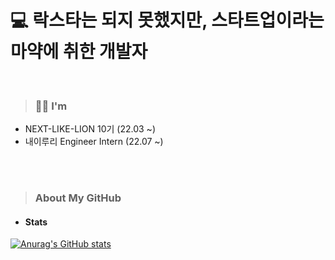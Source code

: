 # 💻 락스타는 되지 못했지만, 스타트업이라는 마약에 취한 개발자
<br/>

> ### 💁🏻 I'm
* NEXT-LIKE-LION 10기 (22.03 ~)
* 내이루리 Engineer Intern (22.07 ~)

<br/>
<br/>


> ### About My GitHub
* #### Stats
[![Anurag's GitHub stats](https://github-readme-stats.vercel.app/api?username=toyo30)](https://github.com/toyo30/github-readme-stats)
<br/>


